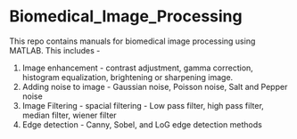 # Biomedical_Image_Processing

This repo contains manuals for biomedical image processing using MATLAB. This includes -

1. Image enhancement - contrast adjustment, gamma correction, histogram equalization, brightening or sharpening image.
2. Adding noise to image - Gaussian noise, Poisson noise, Salt and Pepper noise
3. Image Filtering - spacial filtering - Low pass filter, high pass filter, median filter, wiener filter
4. Edge detection - Canny, Sobel, and LoG edge detection methods
